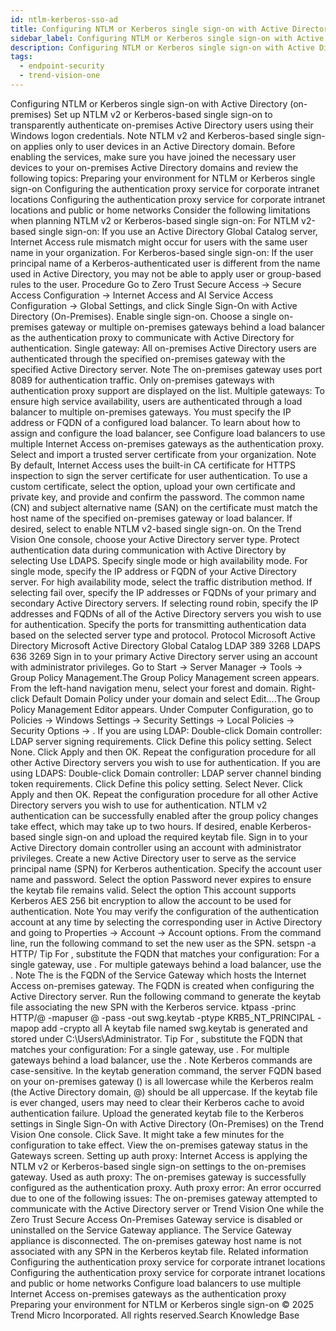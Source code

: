 ```yaml
---
id: ntlm-kerberos-sso-ad
title: Configuring NTLM or Kerberos single sign-on with Active Directory (on-premises)
sidebar_label: Configuring NTLM or Kerberos single sign-on with Active Directory (on-premises)
description: Configuring NTLM or Kerberos single sign-on with Active Directory (on-premises)
tags:
  - endpoint-security
  - trend-vision-one
---
```


 Configuring NTLM or Kerberos single sign-on with Active Directory (on-premises) Set up NTLM v2 or Kerberos-based single sign-on to transparently authenticate on-premises Active Directory users using their Windows logon credentials. Note NTLM v2 and Kerberos-based single sign-on applies only to user devices in an Active Directory domain. Before enabling the services, make sure you have joined the necessary user devices to your on-premises Active Directory domains and review the following topics: Preparing your environment for NTLM or Kerberos single sign-on Configuring the authentication proxy service for corporate intranet locations Configuring the authentication proxy service for corporate intranet locations and public or home networks Consider the following limitations when planning NTLM v2 or Kerberos-based single sign-on: For NTLM v2-based single sign-on: If you use an Active Directory Global Catalog server, Internet Access rule mismatch might occur for users with the same user name in your organization. For Kerberos-based single sign-on: If the user principal name of a Kerberos-authenticated user is different from the name used in Active Directory, you may not be able to apply user or group-based rules to the user. Procedure Go to Zero Trust Secure Access → Secure Access Configuration → Internet Access and AI Service Access Configuration → Global Settings, and click Single Sign-On with Active Directory (On-Premises). Enable single sign-on. Choose a single on-premises gateway or multiple on-premises gateways behind a load balancer as the authentication proxy to communicate with Active Directory for authentication. Single gateway: All on-premises Active Directory users are authenticated through the specified on-premises gateway with the specified Active Directory server. Note The on-premises gateway uses port 8089 for authentication traffic. Only on-premises gateways with authentication proxy support are displayed on the list. Multiple gateways: To ensure high service availability, users are authenticated through a load balancer to multiple on-premises gateways. You must specify the IP address or FQDN of a configured load balancer. To learn about how to assign and configure the load balancer, see Configure load balancers to use multiple Internet Access on-premises gateways as the authentication proxy. Select and import a trusted server certificate from your organization. Note By default, Internet Access uses the built-in CA certificate for HTTPS inspection to sign the server certificate for user authentication. To use a custom certificate, select the option, upload your own certificate and private key, and provide and confirm the password. The common name (CN) and subject alternative name (SAN) on the certificate must match the host name of the specified on-premises gateway or load balancer. If desired, select to enable NTLM v2-based single sign-on. On the Trend Vision One console, choose your Active Directory server type. Protect authentication data during communication with Active Directory by selecting Use LDAPS. Specify single mode or high availability mode. For single mode, specify the IP address or FQDN of your Active Directory server. For high availability mode, select the traffic distribution method. If selecting fail over, specify the IP addresses or FQDNs of your primary and secondary Active Directory servers. If selecting round robin, specify the IP addresses and FQDNs of all of the Active Directory servers you wish to use for authentication. Specify the ports for transmitting authentication data based on the selected server type and protocol. Protocol Microsoft Active Directory Microsoft Active Directory Global Catalog LDAP 389 3268 LDAPS 636 3269 Sign in to your primary Active Directory server using an account with administrator privileges. Go to Start → Server Manager → Tools → Group Policy Management.The Group Policy Management screen appears. From the left-hand navigation menu, select your forest and domain. Right-click Default Domain Policy under your domain and select Edit....The Group Policy Management Editor appears. Under Computer Configuration, go to Policies → Windows Settings → Security Settings → Local Policies → Security Options → . If you are using LDAP: Double-click Domain controller: LDAP server signing requirements. Click Define this policy setting. Select None. Click Apply and then OK. Repeat the configuration procedure for all other Active Directory servers you wish to use for authentication. If you are using LDAPS: Double-click Domain controller: LDAP server channel binding token requirements. Click Define this policy setting. Select Never. Click Apply and then OK. Repeat the configuration procedure for all other Active Directory servers you wish to use for authentication. NTLM v2 authentication can be successfully enabled after the group policy changes take effect, which may take up to two hours. If desired, enable Kerberos-based single sign-on and upload the required keytab file. Sign in to your Active Directory domain controller using an account with administrator privileges. Create a new Active Directory user to serve as the service principal name (SPN) for Kerberos authentication. Specify the account user name and password. Select the option Password never expires to ensure the keytab file remains valid. Select the option This account supports Kerberos AES 256 bit encryption to allow the account to be used for authentication. Note You may verify the configuration of the authentication account at any time by selecting the corresponding user in Active Directory and going to Properties → Account → Account options. From the command line, run the following command to set the new user as the SPN. setspn -a HTTP/<auth proxy fqdn> <user name> Tip For <auth proxy fqdn>, substitute the FQDN that matches your configuration: For a single gateway, use <the single gateway FQDN>. For multiple gateways behind a load balancer, use the <load balancer FQDN>. Note The <auth proxy fqdn> is the FQDN of the Service Gateway which hosts the Internet Access on-premises gateway. The FQDN is created when configuring the Active Directory server. Run the following command to generate the keytab file associating the new SPN with the Kerberos service. ktpass -princ HTTP/<auth proxy fqdn>@<DOMAIN> -mapuser <user name>@<domain> -pass <user password> -out swg.keytab -ptype KRB5_NT_PRINCIPAL -mapop add -crypto all A keytab file named swg.keytab is generated and stored under C:\Users\Administrator. Tip For <auth proxy fqdn>, substitute the FQDN that matches your configuration: For a single gateway, use <the single gateway FQDN>. For multiple gateways behind a load balancer, use the <load balancer FQDN>. Note Kerberos commands are case-sensitive. In the keytab generation command, the server FQDN based on your on-premises gateway (<auth proxy fqdn>) is all lowercase while the Kerberos realm (the Active Directory domain, @<DOMAIN>) should be all uppercase. If the keytab file is ever changed, users may need to clear their Kerberos cache to avoid authentication failure. Upload the generated keytab file to the Kerberos settings in Single Sign-On with Active Directory (On-Premises) on the Trend Vision One console. Click Save. It might take a few minutes for the configuration to take effect. View the on-premises gateway status in the Gateways screen. Setting up auth proxy: Internet Access is applying the NTLM v2 or Kerberos-based single sign-on settings to the on-premises gateway. Used as auth proxy: The on-premises gateway is successfully configured as the authentication proxy. Auth proxy error: An error occurred due to one of the following issues: The on-premises gateway attempted to communicate with the Active Directory server or Trend Vision One while the Zero Trust Secure Access On-Premises Gateway service is disabled or uninstalled on the Service Gateway appliance. The Service Gateway appliance is disconnected. The on-premises gateway host name is not associated with any SPN in the Kerberos keytab file. Related information Configuring the authentication proxy service for corporate intranet locations Configuring the authentication proxy service for corporate intranet locations and public or home networks Configure load balancers to use multiple Internet Access on-premises gateways as the authentication proxy Preparing your environment for NTLM or Kerberos single sign-on © 2025 Trend Micro Incorporated. All rights reserved.Search Knowledge Base